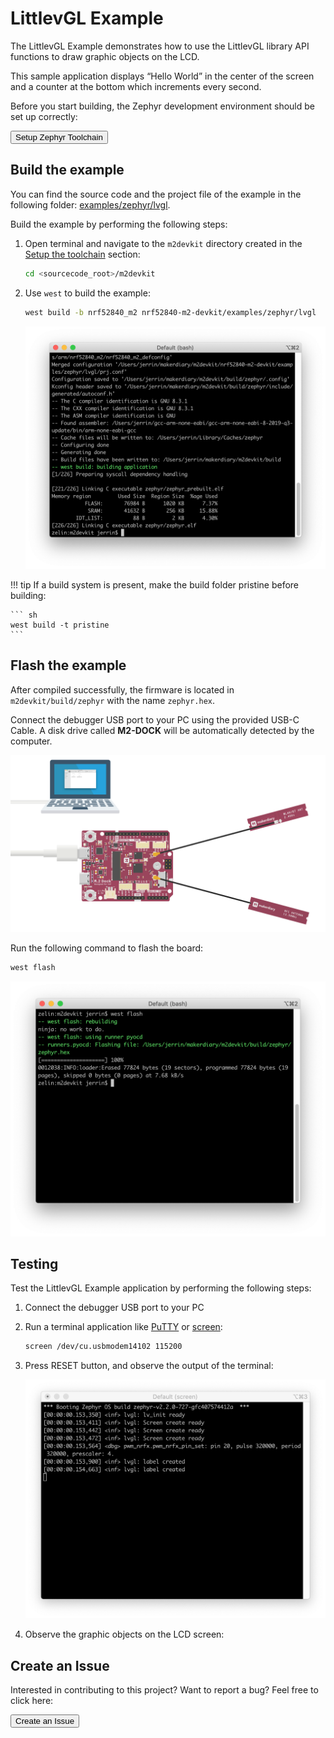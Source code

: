 # LittlevGL Example

The LittlevGL Example demonstrates how to use the LittlevGL library API functions to draw graphic objects on the LCD.

This sample application displays “Hello World” in the center of the screen and a counter at the bottom which increments every second.

Before you start building, the Zephyr development environment should be set up correctly:

<a href="../../setup"><button data-md-color-primary="red-bud" style="width:auto;">Setup Zephyr Toolchain</button></a>

## Build the example

You can find the source code and the project file of the example in the following folder: [examples/zephyr/lvgl](https://github.com/makerdiary/nrf52840-m2-devkit/tree/master/examples/zephyr/lvgl).

Build the example by performing the following steps:

1. Open terminal and navigate to the `m2devkit` directory created in the [Setup the toolchain](../setup.md) section:

	``` sh
	cd <sourcecode_root>/m2devkit
	```

2. Use `west` to build the example:

	``` sh
	west build -b nrf52840_m2 nrf52840-m2-devkit/examples/zephyr/lvgl
	```
	
	![](assets/images/building-lvgl.png)

!!! tip
	If a build system is present, make the build folder pristine before building:

	``` sh
	west build -t pristine
	```

## Flash the example

After compiled successfully, the firmware is located in `m2devkit/build/zephyr` with the name `zephyr.hex`.

Connect the debugger USB port to your PC using the provided USB-C Cable. A disk drive called **M2-DOCK** will be automatically detected by the computer.

![](../../assets/images/programming-firmware.png)

Run the following command to flash the board:

``` sh
west flash
```

![](assets/images/flashing-lvgl.png)

## Testing

Test the LittlevGL Example application by performing the following steps:

1. Connect the debugger USB port to your PC

2. Run a terminal application like [PuTTY](https://www.chiark.greenend.org.uk/~sgtatham/putty/) or [screen](https://www.gnu.org/software/screen/manual/screen.html):

	``` sh
	screen /dev/cu.usbmodem14102 115200
	```

3. Press RESET button, and observe the output of the terminal:

	![](assets/images/logging-lvgl.png)

4. Observe the graphic objects on the LCD screen:


## Create an Issue

Interested in contributing to this project? Want to report a bug? Feel free to click here:

<a href="https://github.com/makerdiary/nrf52840-m2-devkit/issues/new?title=Zephyr:%20LittlevGL:%20%3Ctitle%3E"><button data-md-color-primary="red-bud"><i class="fa fa-github"></i> Create an Issue</button></a>
